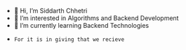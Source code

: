 - 👋 Hi, I’m Siddarth Chhetri
- 👀 I’m interested in Algorithms and Backend Development
- 🌱 I’m currently learning Backend Technologies
-     For it is in giving that we recieve

<!---
dgenxsid1/dgenxsid1 is a ✨ special ✨ repository because its `README.md` (this file) appears on your GitHub profile.
You can click the Preview link to take a look at your changes.
--->
